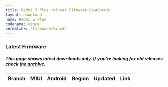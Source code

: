 ```yaml
---
title: Redmi 5 Plus (vince) Firmware Downloads
layout: download
name: Redmi 5 Plus
codename: vince
permalink: /firmware/vince/
---
```


### Latest Firmware
##### This page shows latest downloads only. If you're looking for old releases check [the archive](/archive/firmware/vince/).

<div class="table-responsive-md" id="table-wrapper">
<table id="firmware" class="compact table table-striped table-hover table-sm">
    <thead class="thead-dark">
        <tr>
            <th>Branch</th>
            <th>MIUI</th>
            <th>Android</th>
            <th>Region</th>
            <th>Updated</th>
            <th>Link</th>
        </tr>
    </thead>
    <script>loadFirmwareDownloads('vince', 'latest')</script>
</table>
</div>
